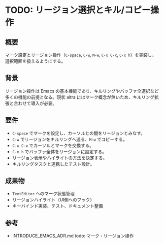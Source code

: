 # TODO: リージョン選択とキル/コピー操作

## 概要
マーク設定とリージョン操作（`C-space`, `C-w`, `M-w`, `C-x C-x`, `C-x h`）を実装し、選択範囲を扱えるようにする。

## 背景
リージョン操作は Emacs の基本機能であり、キルリングやバッファ全選択など多くの機能の前提となる。現状 altra にはマーク概念が無いため、キルリング拡張と合わせて導入が必要。

## 要件
- `C-space` でマークを設定し、カーソルとの間をリージョンとみなす。
- `C-w` でリージョンをキルリングへ送る、`M-w` でコピーする。
- `C-x C-x` でカーソルとマークを交換する。
- `C-x h` でバッファ全体をリージョンに設定する。
- リージョン表示やハイライトの方法を決定する。
- キルリングタスクと連携したテスト設計。

## 成果物
- `TextEditor` へのマーク状態管理
- リージョンハイライト（UI側へのフック）
- キーバインド実装、テスト、ドキュメント整備

## 参考
- INTRODUCE_EMACS_ADR.md todo: マーク・リージョン操作
